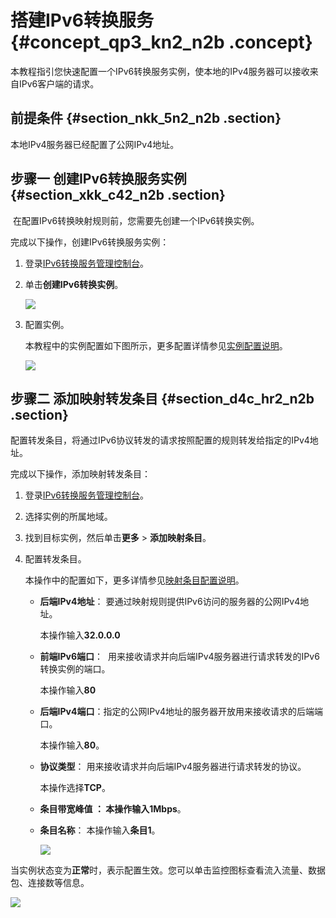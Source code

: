 # 搭建IPv6转换服务 {#concept_qp3_kn2_n2b .concept}

本教程指引您快速配置一个IPv6转换服务实例，使本地的IPv4服务器可以接收来自IPv6客户端的请求。

## 前提条件 {#section_nkk_5n2_n2b .section}

本地IPv4服务器已经配置了公网IPv4地址。

## 步骤一 创建IPv6转换服务实例 {#section_xkk_c42_n2b .section}

 在配置IPv6转换映射规则前，您需要先创建一个IPv6转换实例。

完成以下操作，创建IPv6转换服务实例：

1.  登录[IPv6转换服务管理控制台](https://ipv6trans.console.aliyun.com/instances/cn-hangzhou)。
2.  单击**创建IPv6转换实例**。

    ![](http://static-aliyun-doc.oss-cn-hangzhou.aliyuncs.com/assets/img/16069/15679301237291_zh-CN.png)

3.  配置实例。

    本教程中的实例配置如下图所示，更多配置详情参见[实例配置说明](../../../../cn.zh-CN/用户指南/创建IPv6转换服务实例.md#table_p4m_2lq_m2b)。

    ![](http://static-aliyun-doc.oss-cn-hangzhou.aliyuncs.com/assets/img/16069/15679301237292_zh-CN.png)


## 步骤二 添加映射转发条目 {#section_d4c_hr2_n2b .section}

配置转发条目，将通过IPv6协议转发的请求按照配置的规则转发给指定的IPv4地址。

完成以下操作，添加映射转发条目：

1.  登录[IPv6转换服务管理控制台](https://ipv6trans.console.aliyun.com/instances/cn-hangzhou)。
2.  选择实例的所属地域。
3.  找到目标实例，然后单击**更多** \> **添加映射条目**。
4.  配置转发条目。

    本操作中的配置如下，更多详情参见[映射条目配置说明](../../../../cn.zh-CN/用户指南/添加映射条目.md#table_pml_5cd_n2b)。

    -   **后端IPv4地址**： 要通过映射规则提供IPv6访问的服务器的公网IPv4地址。

        本操作输入**32.0.0.0**

    -   **前端IPv6端口**：  用来接收请求并向后端IPv4服务器进行请求转发的IPv6转换实例的端口。

        本操作输入**80**

    -   **后端IPv4端口**：指定的公网IPv4地址的服务器开放用来接收请求的后端端口。

        本操作输入**80**。

    -   **协议类型**： 用来接收请求并向后端IPv4服务器进行请求转发的协议。

        本操作选择**TCP**。

    -   **条目带宽峰值 **： 本操作输入**1Mbps**。

    -   **条目名称**： 本操作输入**条目1**。

        ![](http://static-aliyun-doc.oss-cn-hangzhou.aliyuncs.com/assets/img/16069/15679301247294_zh-CN.png)


当实例状态变为**正常**时，表示配置生效。您可以单击监控图标查看流入流量、数据包、连接数等信息。

![](http://static-aliyun-doc.oss-cn-hangzhou.aliyuncs.com/assets/img/16069/15679301247295_zh-CN.png)

